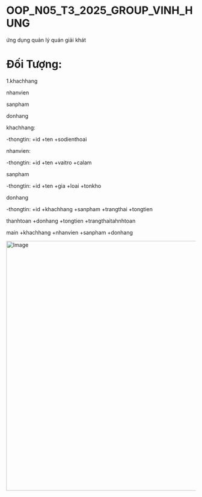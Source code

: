# OOP_N05_T3_2025_GROUP_VINH_HUNG

ứng dụng quản lý quán giải khát

# Đối Tượng:

1.khachhang

nhanvien

sanpham

donhang



khachhang:

-thongtin:
+id
+ten
+sodienthoai



nhanvien:

-thongtin:
+id
+ten
+vaitro
+calam

sanpham

-thongtin:
+id
+ten
+gia
+loai
+tonkho


donhang

-thongtin:
+id
+khachhang
+sanpham
+trangthai
+tongtien


thanhtoan
+donhang
+tongtien
+trangthaitahnhtoan

main
+khachhang
+nhanvien
+sanpham
+donhang

<img width="590" height="664" alt="Image" src="https://github.com/user-attachments/assets/0cf58614-c4bb-4897-ad7f-f188f61b9e28" />
